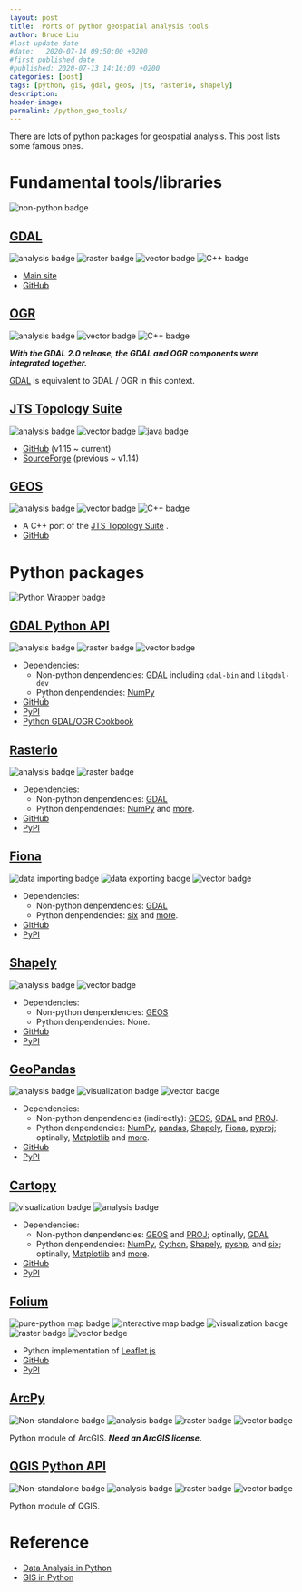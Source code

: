 ```yaml
---
layout: post
title:  Ports of python geospatial analysis tools
author: Bruce Liu
#last update date
#date:   2020-07-14 09:50:00 +0200
#first published date
#published: 2020-07-13 14:16:00 +0200
categories: [post]
tags: [python, gis, gdal, geos, jts, rasterio, shapely]
description: 
header-image: 
permalink: /python_geo_tools/
---
```


There are lots of python packages for geospatial analysis. This post lists some famous ones.
<!--the above is the excerpt-->
<!--more-->
<!--the following is the text-->

# Fundamental tools/libraries


![non-python badge](https://img.shields.io/badge/Non--python-blue.svg)

## [GDAL] 

![analysis badge](https://img.shields.io/badge/analysis-blue.svg)
![raster badge](https://img.shields.io/badge/raster-blue.svg)
![vector badge](https://img.shields.io/badge/vector-blue.svg)
![C++ badge](https://img.shields.io/badge/C++-blue.svg)

- [Main site](https://gdal.org/)
- [GitHub](https://github.com/OSGeo/gdal)

## [OGR]

![analysis badge](https://img.shields.io/badge/analysis-blue.svg)
![vector badge](https://img.shields.io/badge/vector-blue.svg)
![C++ badge](https://img.shields.io/badge/C++-blue.svg)

***With the GDAL 2.0 release, the GDAL and OGR components were integrated together.***

[GDAL] is equivalent to GDAL / OGR in this context.


## [JTS Topology Suite]

![analysis badge](https://img.shields.io/badge/analysis-blue.svg)
![vector badge](https://img.shields.io/badge/vector-blue.svg)
![java badge](https://img.shields.io/badge/java-blue.svg)

- [GitHub](https://github.com/locationtech/jts) (v1.15 ~ current)
- [SourceForge](https://sourceforge.net/projects/jts-topo-suite/) (previous ~ v1.14)

## [GEOS]

![analysis badge](https://img.shields.io/badge/analysis-blue.svg)
![vector badge](https://img.shields.io/badge/vector-blue.svg)
![C++ badge](https://img.shields.io/badge/C++-blue.svg)

- A C++ port of the [JTS Topology Suite] .
- [GitHub](https://github.com/libgeos/geos)

# Python packages

![Python Wrapper badge](https://img.shields.io/badge/Python%20Wrapper-blue.svg)

## [GDAL Python API]

![analysis badge](https://img.shields.io/badge/analysis-blue.svg)
![raster badge](https://img.shields.io/badge/raster-blue.svg)
![vector badge](https://img.shields.io/badge/vector-blue.svg)

- Dependencies:
	- Non-python denpendencies: [GDAL] including `gdal-bin` and `libgdal-dev`
	- Python denpendencies: [NumPy]
- [GitHub](https://github.com/OSGeo/gdal/tree/master/gdal/swig/python)
- [PyPI](https://pypi.org/project/GDAL/)
- [Python GDAL/OGR Cookbook]

## [Rasterio]

![analysis badge](https://img.shields.io/badge/analysis-blue.svg)
![raster badge](https://img.shields.io/badge/raster-blue.svg)

- Dependencies: 
	- Non-python denpendencies: [GDAL]
	- Python denpendencies: [NumPy] and [more](https://rasterio.readthedocs.io/en/latest/installation.html#dependencies).
- [GitHub](https://github.com/mapbox/rasterio)
- [PyPI](https://pypi.org/project/rasterio/)

## [Fiona]

![data importing badge](https://img.shields.io/badge/data%20importing-blue.svg)
![data exporting badge](https://img.shields.io/badge/data%20exporting-blue.svg)
![vector badge](https://img.shields.io/badge/vector-blue.svg)

- Dependencies: 
	- Non-python denpendencies: [GDAL]
	- Python denpendencies: [six] and [more](https://github.com/Toblerity/Fiona#python-requirements).
- [GitHub](https://github.com/Toblerity/Fiona)
- [PyPI](https://pypi.org/project/fiona/)

## [Shapely]

![analysis badge](https://img.shields.io/badge/analysis-blue.svg)
![vector badge](https://img.shields.io/badge/vector-blue.svg)

- Dependencies: 
	- Non-python denpendencies: [GEOS]
	- Python denpendencies: None.
- [GitHub](https://github.com/Toblerity/Shapely)
- [PyPI](https://pypi.org/project/Shapely/)

## [GeoPandas]

![analysis badge](https://img.shields.io/badge/analysis-blue.svg)
![visualization badge](https://img.shields.io/badge/visualization-blue.svg)
![vector badge](https://img.shields.io/badge/vector-blue.svg)

- Dependencies: 
	- Non-python denpendencies (indirectly): [GEOS], [GDAL] and [PROJ].
	- Python denpendencies: [NumPy], [pandas], [Shapely], [Fiona], [pyproj]; optinally, [Matplotlib] and [more](https://geopandas.org/install.html#dependencies).
- [GitHub](https://github.com/geopandas/geopandas)
- [PyPI](https://pypi.org/project/geopandas/)

## [Cartopy]

![visualization badge](https://img.shields.io/badge/visualization-blue.svg)
![analysis badge](https://img.shields.io/badge/analysis-blue.svg)

- Dependencies:
	- Non-python denpendencies: [GEOS] and [PROJ]; optinally, [GDAL]
	- Python denpendencies: [NumPy], [Cython], [Shapely], [pyshp], and [six]; optinally, [Matplotlib] and [more](https://scitools.org.uk/cartopy/docs/latest/installing.html#optional-dependencies).
- [GitHub](https://github.com/SciTools/cartopy)
- [PyPI](https://pypi.org/project/Cartopy/)

## [Folium]

![pure-python map badge](https://img.shields.io/badge/pure%20Python-blue.svg)
![interactive map badge](https://img.shields.io/badge/interactive%20map-blue.svg)
![visualization badge](https://img.shields.io/badge/visualization-blue.svg)
![raster badge](https://img.shields.io/badge/raster-blue.svg)
![vector badge](https://img.shields.io/badge/vector-blue.svg)

- Python implementation of [Leaflet.js]
- [GitHub](https://github.com/python-visualization/folium)
- [PyPI](https://pypi.org/project/folium/)

## [ArcPy]

![Non-standalone badge](https://img.shields.io/badge/non--standalone-blue.svg)
![analysis badge](https://img.shields.io/badge/analysis-blue.svg)
![raster badge](https://img.shields.io/badge/raster-blue.svg)
![vector badge](https://img.shields.io/badge/vector-blue.svg)

Python module of ArcGIS. ***Need an ArcGIS license.***

## [QGIS Python API]

![Non-standalone badge](https://img.shields.io/badge/non--standalone-blue.svg)
![analysis badge](https://img.shields.io/badge/analysis-blue.svg)
![raster badge](https://img.shields.io/badge/raster-blue.svg)
![vector badge](https://img.shields.io/badge/vector-blue.svg)

Python module of QGIS.

# Reference
- [Data Analysis in Python]
- [GIS in Python]



[GDAL]: https://gdal.org/
[GDAL Python API]: https://gdal.org/python/index.html
[Python GDAL/OGR Cookbook]: https://pcjericks.github.io/py-gdalogr-cookbook/
[Rasterio]: https://rasterio.readthedocs.io/en/latest/
[Cartopy]: https://scitools.org.uk/cartopy/docs/latest/
[GEOS]: https://trac.osgeo.org/geos/
[PROJ]: https://proj.org/
[NumPy]: https://numpy.org/
[Cython]: https://cython.org/
[Shapely]: https://shapely.readthedocs.io/en/latest/
[pyshp]: https://github.com/GeospatialPython/pyshp
[six]: https://github.com/benjaminp/six
[Matplotlib]: https://matplotlib.org/
[JTS Topology Suite]: https://locationtech.github.io/jts/
[OGR]: https://gdal.org/faq.html#what-is-this-ogr-stuff
[Fiona]: https://fiona.readthedocs.io/en/latest/
[Folium]: https://python-visualization.github.io/folium/
[ArcPy]: https://pro.arcgis.com/en/pro-app/arcpy/
[QGIS Python API]: https://qgis.org/pyqgis/
[Leaflet.js]: https://leafletjs.com/
[GeoPandas]: https://geopandas.org/
[pandas]: https://pandas.pydata.org/
[pyproj]: http://pyproj4.github.io/pyproj/stable/
[Data Analysis in Python]: http://www.data-analysis-in-python.org/
[GIS in Python]: http://www.data-analysis-in-python.org/t_gis.html

